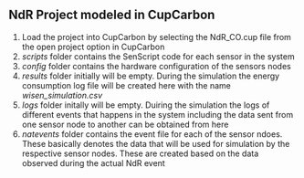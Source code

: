 ## NdR Project modeled in CupCarbon

1. Load the project into CupCarbon by selecting the NdR_CO.cup file from the open project option in CupCarbon
2. *scripts* folder contains the SenScript code for each sensor in the system
3. *config* folder contains the hardware configuration of the sensors nodes
4. *results* folder initially will be empty. During the simulation the energy consumption log file will be created here with the name *wisen_simulation.csv*
5. *logs* folder initally will be empty. Duiring the simulation the logs of different events that happens in the system including the data sent from one sensor node to another can be obtained from here
6. *natevents* folder contains the event file for each of the sensor ndoes. These basically denotes the data that will be used for simulation by the respective sensor nodes. These are created based on the data observed during the actual NdR event
